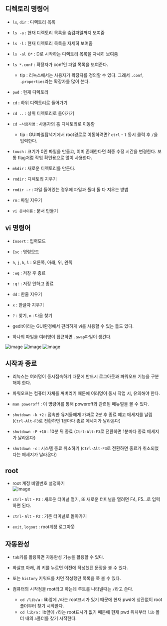 
## 디렉토리 명령어
- `ls`, `dir` : 디렉토리 목록

- `ls -a` : 현재 디렉토리 목록을 숨김파일까지 보여줌

- `ls -l` : 현재 디렉토리 목록을 자세히 보여줌

- `ls -al D*` : D로 시작하는 디렉토리 목록을 자세히 보여줌

- `ls *.conf` : 확장자가 conf인 파일 목록을 보여준다.
  - tip : 리눅스에서는 사용자가 확장자를 정의할 수 있다. 그래서 `.conf`, `.properties`라는 확장자를 많이 쓴다. 

- `pwd` : 현재 디렉토리

- `cd` : 하위 디렉토리로 들어가기

- `cd ..` : 상위 디렉토리로 돌아가기

- `cd ~사용자명` : 사용자의 홈 디렉토리로 이동함

  - tip : GUI파일탐색기에서 root경로로 이동하려면? `ctrl` - `l` 동시 클릭 후 `/`을 입력한다.

- `touch` : 크기가 0인 파일을 만들고, 이미 존재한다면 최종 수정 시간을 변경한다. 보통 flag처럼 작업 확인용으로 많이 사용한다.

- `mkdir` : 새로운 디렉토리를 만든다.

- `rmdir` : 디렉토리 지우기

- `rmdir -r` : 파일 들어있는 경우에 파일과 폴더 둘 다 지우는 방법

- `rm` : 파일 지우기

- `vi 문서이름` : 문서 만들기


## vi 명령어

- `Insert` : 입력모드

- `Esc` : 명령모드

- `h`, `j`, `k`, `l` : 오른쪽, 아래, 위, 왼쪽

- `:wq` : 저장 후 종료

- `:q!` : 저장 안하고 종료

- `dd` : 한줄 지우기

- `x` : 한글자 지우기

- `?` : 찾기, `n` : 다음 찾기

- gedit이라는 GUI환경에서 편리하게 vi를 사용할 수 있는 툴도 있다.

- 하나의 파일을 여러명이 접근하면 `.swap`파일이 생긴다. 

![image](https://user-images.githubusercontent.com/77392444/112935270-673df880-915e-11eb-832e-7002317a2317.png)
![image](https://user-images.githubusercontent.com/77392444/112935282-6e650680-915e-11eb-98c8-3b41d2ddf1c8.png)
![image](https://user-images.githubusercontent.com/77392444/112935304-74f37e00-915e-11eb-94ab-a0da9782f3e1.png)


## 시작과 종료
- 리눅스는 여러명이 동시접속하기 때문에 반드시 로그아웃과 파워오프 기능을 구분해야 한다.

- 파워오프는 컴퓨터 자체를 꺼버리기 때문에 여러명이 동시 작업 시, 유의해야 한다.

- `man poweroff` : 이 명령어를 통해 poweroff와 관련된 메뉴얼을 볼 수 있다.

- `shutdown -k +2` : 접속한 유저들에게 가짜로 2분 후 종료 예고 메세지를 날림 (`Ctrl-Alt-F3`로 전환하면 1분마다 종료 메세지가 날라온다)

- `shutdown -P +10` : 10분 뒤 종료 (`Ctrl-Alt-F3`로 전환하면 1분마다 종료 메세지가 날라온다)

- `shutdown -c` : 시스템 종료 취소하기 (`Ctrl-Alt-F3`로 전환하면 종료가 취소되었다는 메세지가 날라온다)

## root
- root 계정 비밀번호 설정하기 <br>
  ![image](https://user-images.githubusercontent.com/77392444/112924527-4324ec00-914b-11eb-9285-2a8a5dcc83fe.png)

- `ctrl`- `Alt` - `F3` : 새로운 터미널 열기, 또 새로운 터미널을 열려면 F4, F5...로 입력하면 된다.

- `ctrl`- `Alt` - `F2` : 기존 터미널로 돌아가기

- `exit`, `logout` : root계정 로그아웃


## 자동완성
- `tab`키를 활용하면 자동완성 기능을 활용할 수 있다.

- 화살표 아래, 위 키를 누르면 이전에 작성했던 문장을 볼 수 있다.

- 또는 `history` 키워드를 치면 작성했던 목록을 쭉 볼 수 있다. 

- 컴퓨터의 시작점을 root라고 하는데 루트를 나타낼때는 `/`라고 쓴다.
  - `cd /lib/a` : lib앞에 `/`라는 root표시가 있기 때문에 현재 pwd에 상관없이 root폴더부터 찾기 시작한다.
  - `cd lib/a` : lib앞에 `/`라는 root표시가 없기 때문에 현재 pwd 위치부터 `lib` 폴더 내의 `a`폴더를 찾기 시작한다.

